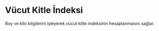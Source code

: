 # Vücut Kitle İndeksi
 Boy ve kilo bilgilerini işleyerek vücut kitle indeksinin hesaplanmasını sağlar.
